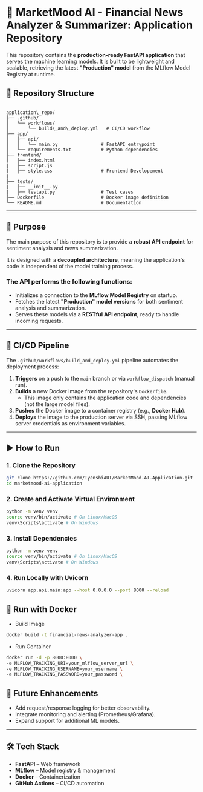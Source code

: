 # 🚀 MarketMood AI - Financial News Analyzer &  Summarizer: Application Repository

This repository contains the **production-ready FastAPI application** that serves the machine learning models. It is built to be lightweight and scalable, retrieving the latest **"Production" model** from the MLflow Model Registry at runtime.


## 📁 Repository Structure
```

application\_repo/
├── .github/
│   └── workflows/
│       └── build\_and\_deploy.yml   # CI/CD workflow
├── app/
│   ├── api/
│   │   └── main.py                # FastAPI entrypoint
│   └── requirements.txt           # Python dependencies
├── frontend/
|   ├── index.html
|   ├── script.js
|   ├── style.css                  # Frontend Developement
| 
├── tests/
|   ├── __init__.py
|   ├── testapi.py                 # Test cases
├── Dockerfile                     # Docker image definition
└── README.md                      # Documentation

```

---

## 🎯 Purpose
The main purpose of this repository is to provide a **robust API endpoint** for sentiment analysis and news summarization. 

It is designed with a **decoupled architecture**, meaning the application's code is independent of the model training process.

### The API performs the following functions:
- Initializes a connection to the **MLflow Model Registry** on startup.
- Fetches the latest **"Production" model versions** for both sentiment analysis and summarization.
- Serves these models via a **RESTful API endpoint**, ready to handle incoming requests.

---

## 🚀 CI/CD Pipeline
The `.github/workflows/build_and_deploy.yml` pipeline automates the deployment process:

1. **Triggers** on a push to the `main` branch or via `workflow_dispatch` (manual run).
2. **Builds** a new Docker image from the repository's `Dockerfile`.  
   - This image only contains the application code and dependencies (not the large model files).
3. **Pushes** the Docker image to a container registry (e.g., **Docker Hub**).
4. **Deploys** the image to the production server via SSH, passing MLflow server credentials as environment variables.
---
## ▶️ How to Run

### 1. Clone the Repository
```bash
git clone https://github.com/IyenshiAUT/MarketMood-AI-Application.git
cd marketmood-ai-application
```
### 2. Create and Activate Virtual Environment
```bash
python -m venv venv
source venv/bin/activate # On Linux/MacOS
venv\Scripts\activate # On Windows
```
### 3. Install Dependencies
```bash
python -m venv venv
source venv/bin/activate # On Linux/MacOS
venv\Scripts\activate # On Windows
```
### 4. Run Locally with Uvicorn
```bash
uvicorn app.api.main:app --host 0.0.0.0 --port 8000 --reload
```
## 🐳 Run with Docker
- Build Image
```bash
docker build -t financial-news-analyzer-app .
```
- Run Container
```bash
docker run -d -p 8000:8000 \
-e MLFLOW_TRACKING_URI=your_mlflow_server_url \
-e MLFLOW_TRACKING_USERNAME=your_username \
-e MLFLOW_TRACKING_PASSWORD=your_password \
```

## 📌 Future Enhancements
- Add request/response logging for better observability.
- Integrate monitoring and alerting (Prometheus/Grafana).
- Expand support for additional ML models.

---

## 🛠️ Tech Stack
- **FastAPI** – Web framework
- **MLflow** – Model registry & management
- **Docker** – Containerization
- **GitHub Actions** – CI/CD automation
